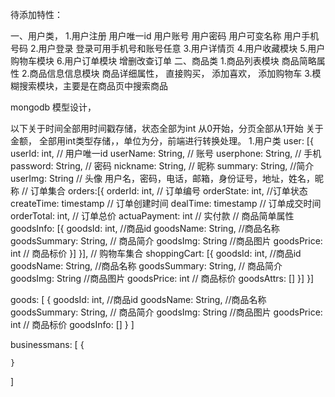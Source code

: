 待添加特性：

一、用户类，
    1.用户注册
        用户唯一id
        用户账号
        用户密码
        用户可变名称
        用户手机号码
    2.用户登录
        登录可用手机号和账号任意
    3.用户详情页
    4.用户收藏模块
    5.用户购物车模块
    6.用户订单模块
        增删改查订单
二、商品类
    1.商品列表模块
        商品简略属性
    2.商品信息信息模块
        商品详细属性，
        直接购买，
        添加喜欢，
        添加购物车
    3.模糊搜索模块，主要是在商品页中搜索商品

mongodb 模型设计，


以下关于时间全部用时间戳存储，状态全部为int 从0开始，分页全部从1开始
关于金额， 全部用int类型存储，，单位为分，前端进行转换处理。
1.用户类
user: [{
    userId: int,      // 用户唯一id
    userName: String, // 账号
    userphone: String, // 手机
    password: String, // 密码
    nickname: String, // 昵称
    summary: String,  //简介
    userImg: String // 头像
    用户名，密码，电话，邮箱，身份证号，地址，姓名，昵称
    // 订单集合 
    orders:[{
        orderId: int, // 订单编号
        orderState: int,  //订单状态
        createTime: timestamp  // 订单创建时间
        dealTime: timestamp   // 订单成交时间
        orderTotal: int,  // 订单总价
        actuaPayment: int // 实付款
        // 商品简单属性
        goodsInfo: [{
            goodsId: int, //商品id
            goodsName: String, //商品名称
            goodsSummary: String, // 商品简介
            goodsImg: String  //商品图片
            goodsPrice: int // 商品标价
        }]
    }],
    // 购物车集合
    shoppingCart: [{
        goodsId: int, //商品id
        goodsName: String, //商品名称
        goodsSummary: String, // 商品简介
        goodsImg: String  //商品图片
        goodsPrice: int // 商品标价
        goodsAttrs: []
    }]
}]

goods: [
    {
        goodsId: int, //商品id
        goodsName: String, //商品名称
        goodsSummary: String, // 商品简介
        goodsImg: String  //商品图片
        goodsPrice: int // 商品标价
        goodsInfo: []
    }
]

businessmans: [
    {
        
    }
]